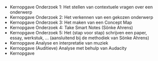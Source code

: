 - Kernopgave Onderzoek 1: Het stellen van contextuele vragen over een onderwerp
- Kernopgave Onderzoek 2: Het verkennen van een gekozen onderwerp
- Kernopgave Onderzoek 3: Het maken van een Concept Map
- Kernopgave Onderzoek 4: Take Smart Notes (Sönke Ahrens)
- Kernopgave Onderzoek 5: Het (stap voor stap) schrijven een paper, essay, werkstuk, ... (aansluitend bij de methodiek van Sönke Ahrens)
- Kernopgave Analyse en interpretatie van muziek
- Kernopgave (Auditieve) Analyse met behulp van Audacity
- Kernopgave 